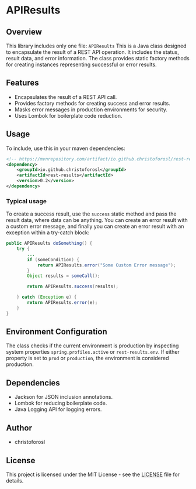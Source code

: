 # APIResults

## Overview
This library includes only one file: `APIResults` 
This is a Java class designed to encapsulate the result of a REST API operation. It includes the status, result data, and error information. The class provides static factory methods for creating instances representing successful or error results.

## Features

- Encapsulates the result of a REST API call.
- Provides factory methods for creating success and error results.
- Masks error messages in production environments for security.
- Uses Lombok for boilerplate code reduction.

## Usage
To include, use this in your maven dependencies:  
```xml
<!-- https://mvnrepository.com/artifact/io.github.christoforosl/rest-results -->
<dependency>
    <groupId>io.github.christoforosl</groupId>
    <artifactId>rest-results</artifactId>
    <version>0.2</version>
</dependency>
```

### Typical usage

To create a success result, use the `success` static method and pass the result data, where data can be anything.
You can create an error result with a custom error message, and finally you can create an error result with an exception within a try-catch block:


```java
public APIResults doSomething() {
    try {
        ...
        if (someCondition) {
            return APIResults.error("Some Custom Error message"); 
        }
        Object results = someCall();

        return APIResults.success(results);

    } catch (Exception e) {
        return APIResults.error(e);
    }
}
```

## Environment Configuration

The class checks if the current environment is production by inspecting system properties `spring.profiles.active` or `rest-results.env`. If either property is set to `prod` or `production`, the environment is considered production.

## Dependencies

- Jackson for JSON inclusion annotations.
- Lombok for reducing boilerplate code.
- Java Logging API for logging errors.

## Author

- christoforosl

## License

This project is licensed under the MIT License - see the [LICENSE](LICENSE) file for details.

